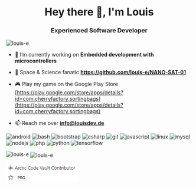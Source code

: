 <h1 align="center">Hey there 👋, I'm Louis</h1>
<h3 align="center">Experienced Software Developer</h3>

<p align="left"> <img src="https://komarev.com/ghpvc/?username=louis-e" alt="louis-e" /> </p>

- 🔭 I’m currently working on **Embedded development with microcontrollers**

- 🌌 Space & Science fanatic **https://github.com/louis-e/NANO-SAT-01**

- 🎮 Play my game on the Google Play Store [https://play.google.com/store/apps/details?id=com.cherryfactory.sortingbags](https://play.google.com/store/apps/details?id=com.cherryfactory.sortingbags)

- 📫 Reach me over **info@louisdev.de**

<p align="left"><img src="https://devicons.github.io/devicon/devicon.git/icons/android/android-original-wordmark.svg" alt="android" width="40" height="40"/> <img src="https://www.vectorlogo.zone/logos/gnu_bash/gnu_bash-icon.svg" alt="bash" width="40" height="40"/> <img src="https://devicons.github.io/devicon/devicon.git/icons/bootstrap/bootstrap-plain.svg" alt="bootstrap" width="40" height="40"/> <img src="https://devicons.github.io/devicon/devicon.git/icons/csharp/csharp-original.svg" alt="csharp" width="40" height="40"/> <img src="https://www.vectorlogo.zone/logos/git-scm/git-scm-icon.svg" alt="git" width="40" height="40"/> <img src="https://devicons.github.io/devicon/devicon.git/icons/javascript/javascript-original.svg" alt="javascript" width="40" height="40"/> <img src="https://devicons.github.io/devicon/devicon.git/icons/linux/linux-original.svg" alt="linux" width="40" height="40"/> <img src="https://devicons.github.io/devicon/devicon.git/icons/mysql/mysql-original-wordmark.svg" alt="mysql" width="40" height="40"/> <img src="https://devicons.github.io/devicon/devicon.git/icons/nodejs/nodejs-original-wordmark.svg" alt="nodejs" width="40" height="40"/> <img src="https://devicons.github.io/devicon/devicon.git/icons/php/php-original.svg" alt="php" width="40" height="40"/> <img src="https://devicons.github.io/devicon/devicon.git/icons/python/python-original.svg" alt="python" width="40" height="40"/> <img src="https://www.vectorlogo.zone/logos/tensorflow/tensorflow-icon.svg" alt="tensorflow" width="40" height="40"/></p><p><img align="left" src="https://github-readme-stats.vercel.app/api/top-langs/?username=louis-e&layout=compact&hide=html" alt="louis-e" /></p>

<p>&nbsp;<img align="center" src="https://github-readme-stats.vercel.app/api?username=louis-e&show_icons=true" alt="louis-e" /></p>

<p align="left"> <img src="badges.png" alt="badges" /> </p>
